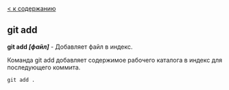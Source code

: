 [< к содержанию](./readme.md)

## git add

**git add *[файл]*** - Добавляет файл в индекс.

Команда git add добавляет содержимое рабочего каталога в индекс для последующего коммита.

```bash=
git add .
```